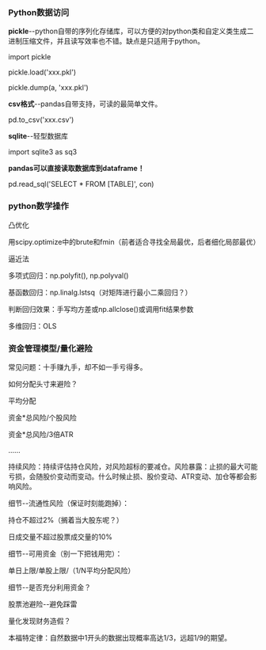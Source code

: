 ### Python数据访问

**pickle**--python自带的序列化存储库，可以方便的对python类和自定义类生成二进制压缩文件，并且读写效率也不错。缺点是只适用于python。

import pickle

pickle.load('xxx.pkl')

pickle.dump(a, 'xxx.pkl')

**csv格式**--pandas自带支持，可读的最简单文件。

pd.to_csv('xxx.csv')

**sqlite**--轻型数据库

import sqlite3 as sq3

**pandas可以直接读取数据库到dataframe！**

pd.read_sql('SELECT * FROM [TABLE]', con)

### python数学操作

凸优化

用scipy.optimize中的brute和fmin（前者适合寻找全局最优，后者细化局部最优）

逼近法

多项式回归：np.polyfit(), np.polyval()

基函数回归：np.linalg.lstsq（对矩阵进行最小二乘回归？）

判断回归效果：手写均方差或np.allclose()或调用fit结果参数

多维回归：OLS

### 资金管理模型/量化避险

常见问题：十手赚九手，却不如一手亏得多。

如何分配头寸来避险？

平均分配

资金*总风险/个股风险

资金*总风险/3倍ATR

......

持续风险：持续评估持仓风险，对风险超标的要减仓。风险暴露：止损的最大可能亏损，会随股价变动而变动。什么时候止损、股价变动、ATR变动、加仓等都会影响风险。



细节--流通性风险（保证时刻能跑掉）：

持仓不超过2%（搁着当大股东呢？）

日成交量不超过股票成交量的10%

细节--可用资金（别一下把钱用完）：

单日上限/单股上限/（1/N平均分配风险）

细节--是否充分利用资金？



股票池避险--避免踩雷

量化发现财务造假？

本福特定律：自然数据中1开头的数据出现概率高达1/3，远超1/9的期望。